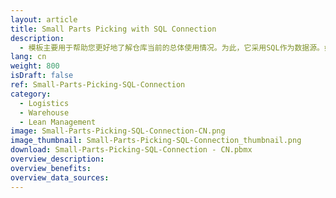 ```yaml
---
layout: article
title: Small Parts Picking with SQL Connection
description: 
  - 模板主要用于帮助您更好地了解仓库当前的总体使用情况。为此，它采用SQL作为数据源。如果要对其进行定制，您必须安装微软[SQL Server Native Client][https://www.microsoft.com/en-us/download/details.aspx?id=50402]。
lang: cn
weight: 800
isDraft: false
ref: Small-Parts-Picking-SQL-Connection
category:
  - Logistics
  - Warehouse
  - Lean Management
image: Small-Parts-Picking-SQL-Connection-CN.png
image_thumbnail: Small-Parts-Picking-SQL-Connection_thumbnail.png
download: Small-Parts-Picking-SQL-Connection - CN.pbmx
overview_description:
overview_benefits:
overview_data_sources:
---
```

